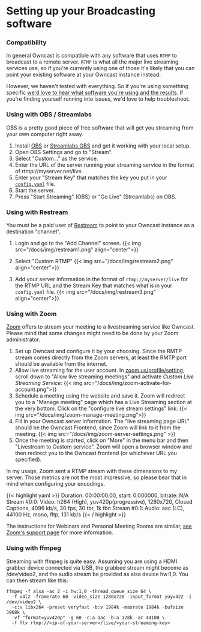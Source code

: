 # Setting up your Broadcasting software

### Compatibility

In general Owncast is compatible with any software that uses `RTMP` to broadcast to a remote server.  `RTMP` is what all the major live streaming services use, so if you're currently using one of those it's likely that you can point your existing software at your Owncast instance instead.

However, we haven't tested with everything.  So if you're using something specific [we'd love to hear what software you're using and the results](https://github.com/owncast/owncast/issues/new).  If you're finding yourself running into issues, we'd love to help troubleshoot.

### Using with OBS / Streamlabs

OBS is a pretty good piece of free software that will get you streaming from your own computer right away.

1. Install [OBS](https://obsproject.com/) or [Streamlabs OBS](https://streamlabs.com/) and get it working with your local setup.
1. Open OBS Settings and go to "Stream".
2. Select "Custom..." as the service.
3. Enter the URL of the server running your streaming service in the format of rtmp://myserver.net/live.
4. Enter your "Stream Key" that matches the key you put in your [`config.yaml`](/docs/configuration) file.
5. Start the server.
6. Press "Start Streaming" (OBS) or "Go Live" (Streamlabs) on OBS.

### Using with Restream

You must be a paid user of [Restream](http://restream.io) to point to your Owncast instance as a destination "channel".
1. Login and go to the "Add Channel" screen.
{{< img src="/docs/img/restream1.png" align="center">}}

1. Select "Custom RTMP"
{{< img src="/docs/img/restream2.png" align="center">}}

1. Add your server information in the format of `rtmp://myserver/live` for the RTMP URL and the Stream Key that matches what is in your `config.yaml` file.
{{< img src="/docs/img/restream3.png" align="center">}}

### Using with Zoom

[Zoom](https://zoom.us/) offers to stream your meeting to a livestreaming service like Owncast. Please mind that some changes might need to be done by your Zoom administrator.

1. Set up Owncast and configure it by your choosing. Since the RMTP stream comes directly from the Zoom servers, at least the RMTP port should be available from the internet.
2. Allow live streaming for the user account. In [zoom.us/profile/setting](https://zoom.us/profile/setting), scroll down to "Allow live streaming meetings" and activate _Custom Live Streaming Service_:
  {{< img src="/docs/img/zoom-activate-for-account.png">}}
3. Schedule a meeting using the website and save it. Zoom will redirect you to a "Manage meeting" page which has a Live Streaming section at the very bottom. Click on the "configure live stream settings" link:
  {{< img src="/docs/img/zoom-manage-meeting.png">}}
4. Fill in your Owncast server information. The "live streaming page URL" should be the Owncast Frontend, since Zoom will link to it from the meeting.
  {{< img src="/docs/img/zoom-server-settings.png" >}}
5. Once the meeting is started, click on "More" in the menu bar and then "Livestream to Custom service". Zoom will open a browser window and then redirect you to the Owncast frontend (or whichever URL you specified).

In my usage, Zoom sent a RTMP stream with these dimensions to my server. Those metrics are not the most impressive, so please bear that in mind when configuring your encodings.

{{< highlight yaml >}}
Duration: 00:00:00.00, start: 0.000000, bitrate: N/A
    Stream #0:0: Video: h264 (High), yuv420p(progressive), 1280x720,
      Closed Captions, 4096 kb/s, 30 fps, 30 tbr, 1k tbn
    Stream #0:1: Audio: aac (LC), 44100 Hz, mono, fltp, 131 kb/s
{{< / highlight >}}

The instructions for Webinars and Personal Meeting Rooms are similar, [see Zoom's support page](https://support.zoom.us/hc/en-us/articles/115001777826-Live-Streaming-Meetings-or-Webinars-Using-a-Custom-Service) for more information.

### Using with ffmpeg

Streaming with ffmpeg is quite easy. Assuming you are using a HDMI grabber device connected via USB, the grabbed stream might become as /dev/video2, and the audio stream be provided as alsa device hw:1,0. You can then stream like this:
```
ffmpeg -f alsa -ac 2 -i hw:1,0 -thread_queue_size 64 \
  -f v4l2 -framerate 60 -video_size 1280x720 -input_format yuyv422 -i /dev/video2 \
  -c:v libx264 -preset veryfast -b:v 1984k -maxrate 1984k -bufsize 3968k \
  -vf "format=yuv420p" -g 60 -c:a aac -b:a 128k -ar 44100 \
  -f flv rtmp://<ip-of-your-server>/live/<your-streaming-key>
```
